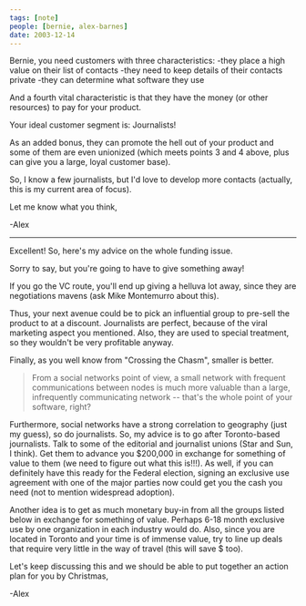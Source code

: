```yaml
---
tags: [note]
people: [bernie, alex-barnes]
date: 2003-12-14
---
```


Bernie, you need customers with three characteristics:
-they place a high value on their list of contacts -they need to keep details of their contacts private -they can determine what software they use

And a fourth vital characteristic is that they have the money (or other
resources) to pay for your product.

Your ideal customer segment is: Journalists!

As an added bonus, they can promote the hell out of your product and some of them are even unionized (which meets points 3 and 4 above, plus can give you a large, loyal customer base).

So, I know a few journalists, but I'd love to develop more contacts (actually, this is my current area of focus).

Let me know what you think,

 -Alex


---

Excellent!  So, here's my advice on the whole funding issue.

Sorry to say, but you're going to have to give something away!

If you go the VC route, you'll end up giving a helluva lot away, since they are negotiations mavens (ask Mike Montemurro about this).

Thus, your next avenue could be to pick an influential group to pre-sell the product to at a discount.  Journalists are perfect, because of the viral marketing aspect you mentioned.  Also, they are used to special treatment, so they wouldn't be very profitable anyway.

Finally, as you well know from "Crossing the Chasm", smaller is better.
>From a social networks point of view, a small network with frequent
communications between nodes is much more valuable than a large, infrequently communicating network -- that's the whole point of your software, right?

Furthermore, social networks have a strong correlation to geography (just my guess), so do journalists.  So, my advice is to go after Toronto-based journalists.  Talk to some of the editorial and journalist unions (Star and Sun, I think).  Get them to advance you $200,000 in exchange for something of value to them (we need to figure out what this is!!!).  As well, if you can definitely have this ready for the Federal election, signing an exclusive use agreement with one of the major parties now could get you the cash you need (not to mention widespread adoption).

Another idea is to get as much monetary buy-in from all the groups listed below in exchange for something of value.  Perhaps 6-18 month exclusive use by one organization in each industry would do.  Also, since you are located in Toronto and your time is of immense value, try to line up deals that require very little in the way of travel (this will save $ too).

Let's keep discussing this and we should be able to put together an action plan for you by Christmas,

 -Alex
